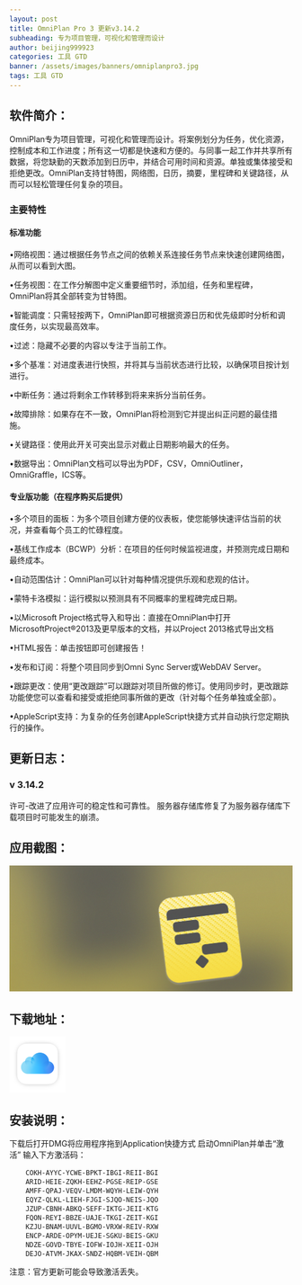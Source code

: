 ```yaml
---
layout: post
title: OmniPlan Pro 3 更新v3.14.2 
subheading: 专为项目管理，可视化和管理而设计
author: beijing999923
categories: 工具 GTD
banner: /assets/images/banners/omniplanpro3.jpg
tags: 工具 GTD
---
```


## 软件简介：

OmniPlan专为项目管理，可视化和管理而设计。将案例划分为任务，优化资源，控制成本和工作进度；所有这一切都是快速和方便的。与同事一起工作并共享所有数据，将您缺勤的天数添加到日历中，并结合可用时间和资源。单独或集体接受和拒绝更改。OmniPlan支持甘特图，网络图，日历，摘要，里程碑和关键路径，从而可以轻松管理任何复杂的项目。

### 主要特性

#### 标准功能

•网络视图：通过根据任务节点之间的依赖关系连接任务节点来快速创建网络图，从而可以看到大图。

•任务视图：在工作分解图中定义重要细节时，添加组，任务和里程碑，OmniPlan将其全部转变为甘特图。

•智能调度：只需轻按两下，OmniPlan即可根据资源日历和优先级即时分析和调度任务，以实现最高效率。

•过滤：隐藏不必要的内容以专注于当前工作。

•多个基准：对进度表进行快照，并将其与当前状态进行比较，以确保项目按计划进行。

•中断任务：通过将剩余工作转移到将来来拆分当前任务。

•故障排除：如果存在不一致，OmniPlan将检测到它并提出纠正问题的最佳措施。

•关键路径：使用此开关可突出显示对截止日期影响最大的任务。

•数据导出：OmniPlan文档可以导出为PDF，CSV，OmniOutliner，OmniGraffle，ICS等。

#### 专业版功能（在程序购买后提供）

•多个项目的面板：为多个项目创建方便的仪表板，使您能够快速评估当前的状况，并查看每个员工的忙碌程度。

•基线工作成本（BCWP）分析：在项目的任何时候监视进度，并预测完成日期和最终成本。

•自动范围估计：OmniPlan可以针对每种情况提供乐观和悲观的估计。

•蒙特卡洛模拟：运行模拟以预测具有不同概率的里程碑完成日期。

•以Microsoft Project格式导入和导出：直接在OmniPlan中打开MicrosoftProject®2013及更早版本的文档，并以Project 2013格式导出文档

•HTML报告：单击按钮即可创建报告！

•发布和订阅：将整个项目同步到Omni Sync Server或WebDAV Server。

•跟踪更改：使用“更改跟踪”可以跟踪对项目所做的修订。使用同步时，更改跟踪功能使您可以查看和接受或拒绝同事所做的更改（针对每个任务单独或全部）。

•AppleScript支持：为复杂的任务创建AppleScript快捷方式并自动执行您定期执行的操作。

## 更新日志：

### v 3.14.2
   许可-改进了应用许可的稳定性和可靠性。
服务器存储库修复了为服务器存储库下载项目时可能发生的崩溃。

## 应用截图：

![avatar][image-1]

## 下载地址：

[![点击下载][image-2]][1]

## 安装说明：

下载后打开DMG将应用程序拖到Application快捷方式
启动OmniPlan并单击“激活”
输入下方激活码：


```ActiveCode
	COKH-AYYC-YCWE-BPKT-IBGI-REII-BGI
	ARID-HEIE-ZQKH-EEHZ-PGSE-REIP-GSE
	AMFF-QPAJ-VEQV-LMDM-WQYH-LEIW-QYH
	EQYZ-QLKL-LIEH-FJGI-SJQO-NEIS-JQO
	JZUP-CBNH-ABKQ-SEFF-IKTG-JEII-KTG
	FQON-REYI-BBZE-UAJE-TKGI-ZEIT-KGI
	KZJU-BNAM-UUVL-BGMO-VRXW-REIV-RXW
	ENCP-ARDE-OPYM-UEJE-SGKU-BEIS-GKU
	NDZE-GOVD-TBYE-IOFW-IOJH-XEII-OJH
	DEJO-ATVM-JKAX-SNDZ-HQBM-VEIH-QBM
```

注意：官方更新可能会导致激活丢失。 

[1]:	https://www.icloud.com/iclouddrive/01PTxuHjBZqCqjS_wIC8IBdvQ#OmniPlan_3.14

[image-1]:	/assets/images/banners/omniplanpro3.jpg
[image-2]:	/assets/images/icloud.png "title"
